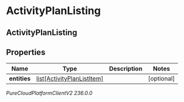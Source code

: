 # ActivityPlanListing

## ActivityPlanListing

## Properties

|Name | Type | Description | Notes|
|------------ | ------------- | ------------- | -------------|
| **entities** | [list[ActivityPlanListItem]](ActivityPlanListItem) |  | [optional] |



_PureCloudPlatformClientV2 236.0.0_
